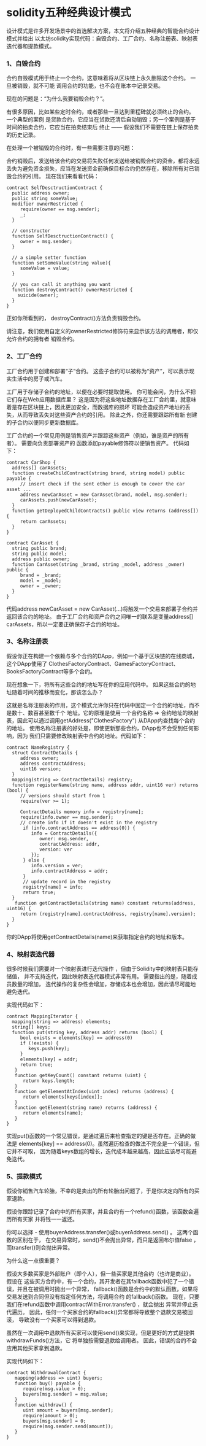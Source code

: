 # solidity五种经典设计模式

设计模式是许多开发场景中的首选解决方案，本文将介绍五种经典的智能合约设计模式并给出 以太坊solidity实现代码：自毁合约、工厂合约、名称注册表、映射表迭代器和提款模式。



### 1、自毁合约

合约自毁模式用于终止一个合约，这意味着将从区块链上永久删除这个合约。 一旦被销毁，就不可能 调用合约的功能，也不会在账本中记录交易。

现在的问题是：“为什么我要销毁合约？”。

有很多原因，比如某些定时合约，或者那些一旦达到里程碑就必须终止的合约。 一个典型的案例 是贷款合约，它应当在贷款还清后自动销毁；另一个案例是基于时间的拍卖合约，它应当在拍卖结束后 终止 —— 假设我们不需要在链上保存拍卖的历史记录。

在处理一个被销毁的合约时，有一些需要注意的问题： 

合约销毁后，发送给该合约的交易将失败任何发送给被销毁合约的资金，都将永远丢失为避免资金损失，应当在发送资金前确保目标合约仍然存在，移除所有对已销毁合约的引用。 现在我们来看看代码：



```
contract SelfDesctructionContract {
  public address owner;
  public string someValue;
  modifier ownerRestricted {
     require(owner == msg.sender);
     _;
  } 
  
  // constructor
  function SelfDesctructionContract() {
     owner = msg.sender;
  }

  // a simple setter function
  function setSomeValue(string value){
     someValue = value;
  } 

  // you can call it anything you want
  function destroyContract() ownerRestricted {
    suicide(owner);
  }
}
```



正如你所看到的， destroyContract()方法负责销毁合约。

请注意，我们使用自定义的ownerRestricted修饰符来显示该方法的调用者，即仅允许合约的拥有者 销毁合约。



### 2、工厂合约

工厂合约用于创建和部署“子”合约。 这些子合约可以被称为“资产”，可以表示现实生活中的房子或汽车。

工厂用于存储子合约的地址，以便在必要时提取使用。 你可能会问，为什么不把它们存在Web应用数据库里？ 这是因为将这些地址数据存在工厂合约里，就意味着是存在区块链上，因此更加安全，而数据库的损坏 可能会造成资产地址的丢失，从而导致丢失对这些资产合约的引用。 除此之外，你还需要跟踪所有新 创建的子合约以便同步更新数据库。

工厂合约的一个常见用例是销售资产并跟踪这些资产（例如，谁是资产的所有者）。 需要向负责部署资产的 函数添加payable修饰符以便销售资产。 代码如下：



```
contract CarShop {
  address[] carAssets;
  function createChildContract(string brand, string model) public payable {
     // insert check if the sent ether is enough to cover the car asset ...
     address newCarAsset = new CarAsset(brand, model, msg.sender);            
     carAssets.push(newCarAsset);   
  }
  function getDeployedChildContracts() public view returns (address[]) {
     return carAssets;
  }
}

contract CarAsset {
  string public brand;
  string public model;
  address public owner;
  function CarAsset(string _brand, string _model, address _owner) public {
     brand = _brand;
     model = _model;
     owner = _owner;
  }
}
```



代码address newCarAsset = new CarAsset(...)将触发一个交易来部署子合约并返回该合约的地址。 由于工厂合约和资产合约之间唯一的联系是变量address[] carAssets，所以一定要正确保存子合约的地址。



### 3、名称注册表

假设你正在构建一个依赖与多个合约的DApp，例如一个基于区块链的在线商城，这个DApp使用了 ClothesFactoryContract、GamesFactoryContract、BooksFactoryContract等多个合约。

现在想象一下，将所有这些合约的地址写在你的应用代码中。 如果这些合约的地址随着时间的推移而变化，那该怎么办？

这就是名称注册表的作用，这个模式允许你只在代码中固定一个合约的地址，而不是数十、数百甚至数千个 地址。它的原理是使用一个合约名称 => 合约地址的映射表，因此可以通过调用getAddress("ClothesFactory") 从DApp内查找每个合约的地址。 使用名称注册表的好处是，即使更新那些合约，DApp也不会受到任何影响，因为 我们只需要修改映射表中合约的地址。代码如下：



```
contract NameRegistry {
  struct ContractDetails {
     address owner;
     address contractAddress;
     uint16 version;
  }
  mapping(string => ContractDetails) registry;
  function registerName(string name, address addr, uint16 ver) returns (bool) {
     // versions should start from 1
     require(ver >= 1);
     
     ContractDetails memory info = registry[name];
     require(info.owner == msg.sender);
     // create info if it doesn't exist in the registry
      if (info.contractAddress == address(0)) {
         info = ContractDetails({
            owner: msg.sender,
            contractAddress: addr,
            version: ver
         });
      } else {
         info.version = ver;
         info.contractAddress = addr;
      }
      // update record in the registry
      registry[name] = info;
      return true;
  }
   function getContractDetails(string name) constant returns(address, uint16) {
     return (registry[name].contractAddress, registry[name].version);
  }
}
```



你的DApp将使用getContractDetails(name)来获取指定合约的地址和版本。



### 4、映射表迭代器

很多时候我们需要对一个映射表进行迭代操作 ，但由于Solidity中的映射表只能存储值， 并不支持迭代，因此映射表迭代器模式非常有用。 需要指出的是，随着成员数量的增加， 迭代操作的复杂性会增加，存储成本也会增加，因此请尽可能地避免迭代。

实现代码如下：



```
contract MappingIterator {
  mapping(string => address) elements;
  string[] keys;
  function put(string key, address addr) returns (bool) {
     bool exists = elements[key] == address(0)
     if (!exists) {
        keys.push(key);
     }
     elements[key] = addr;
     return true;
   }
   function getKeyCount() constant returns (uint) {
      return keys.length;
   }
   function getElementAtIndex(uint index) returns (address) {
      return elements[keys[index]];
   }
   function getElement(string name) returns (address) {
      return elements[name];
   }
}
```



实现put()函数的一个常见错误，是通过遍历来检查指定的键是否存在。正确的做法是 elements[key] == address(0)。虽然遍历检查的做法不完全是一个错误，但它并不可取， 因为随着keys数组的增长，迭代成本越来越高，因此应该尽可能避免迭代。



### 5、提款模式

假设你销售汽车轮胎，不幸的是卖出的所有轮胎出问题了，于是你决定向所有的买家退款。

假设你跟踪记录了合约中的所有买家，并且合约有一个refund()函数，该函数会遍历所有买家 并将钱一一返还。

你可以选择 - 使用buyerAddress.transfer()或buyerAddress.send() 。 这两个函数的区别在于， 在交易异常时，send()不会抛出异常，而只是返回布尔值false ，而transfer()则会抛出异常。

为什么这一点很重要？

假设大多数买家是外部账户（即个人），但一些买家是其他合约（也许是商业）。 假设在 这些买方合约中，有一个合约，其开发者在其fallback函数中犯了一个错误，并且在被调用时抛出一个异常， fallback()函数是合约中的默认函数，如果将交易发送到合同但没有指定任何方法，将调用合约 的fallback()函数。 现在，只要我们在refund函数中调用contractWithError.transfer() ，就会抛出 异常并停止迭代遍历。 因此，任何一个买家合约的fallback()异常都将导致整个退款交易被回滚， 导致没有一个买家可以得到退款。

虽然在一次调用中退款所有买家可以使用send()来实现，但是更好的方式是提供withdrawFunds()方法，它 将单独按需要退款给调用者。 因此，错误的合约不会应用其他买家拿到退款。

实现代码如下：



```
contract WithdrawalContract {
   mapping(address => uint) buyers;
   function buy() payable {
      require(msg.value > 0);
      buyers[msg.sender] = msg.value;
   }
   function withdraw() {
      uint amount = buyers[msg.sender];
      require(amount > 0);
      buyers[msg.sender] = 0;      
      require(msg.sender.send(amount));
   }
}
```